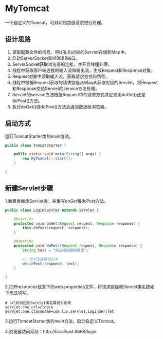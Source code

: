 # MyTomcat
一个自定义的Tomcat，可对网络路径请求进行处理。

## 设计思路

1. 读取配置文件的信息，将URL和对应的Servlet存储到Map中。
2. 启动ServerSocket监听8888端口。
3. ServerSocket获取浏览器的连接，并开启线程处理。
4. 线程中获取客户端连接的输入流和输出流，生成Request和Response对象。
5. Request对象中读取输入流，获取请求方式和路径。
6. 线程中根据Request获取的请求路径从Map从获取对应的Servlet，将Request和Response交给Servlet的service方法处理。
7. Servlet的service方法根据Request中的请求方式决定调用doGet()还是doPost()方法。
8. 执行doGet()或doPost()方法后返回数据给浏览器。

## 启动方式

运行TomcatStarter类的main方法。
```java
public class TomcatStarter {

    public static void main(String[] args) {
        new MyTomcat().start();
    }

}
```

## 新建Servlet步骤

1.新建类继承Servlet类，并重写doGet和doPost方法。
```java
public class LoginServlet extends Servlet {

    @Override
    protected void doGet(Request request, Response response) {
        this.doPost(request, response);
    }

    @Override
    protected void doPost(Request request, Response response) {
        String text = "欢迎来到登陆页面";

        // 向浏览器输出文字
        writeText(response, text);
    }

}
```

2.打开resources目录下的web.properties文件，将请求路径和Servlet类名按如下形式填写。
```text
# url和对应的Servlet类名需成对出现
servlet.one.url=/login
servlet.one.classname=com.lin.servlet.LoginServlet
```

3.运行TomcatStarter类的main方法，启动自定义Tomcat。

4.浏览器访问网址：http://localhost:8888/login